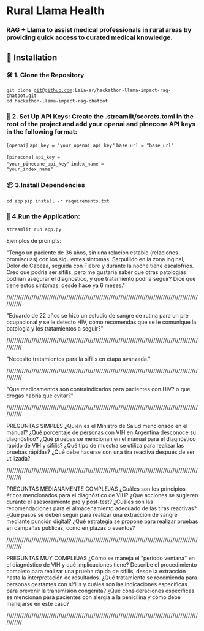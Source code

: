 ﻿# Rural Llama Health

### RAG + Llama to assist medical professionals in rural areas by providing quick access to curated medical knowledge.

## 🚀 Installation

### 🛠️ 1. Clone the Repository
<code>git clone git@github.com:Laia-ar/hackathon-llama-impact-rag-chatbot.git</code> </br>
<code>cd hackathon-llama-impact-rag-chatbot</code>

### 🔑 2. Set Up API Keys: Create the .streamlit/secrets.toml in the root of the project and add your openai and pinecone API keys in the following format:
<code>[openai]</code>
<code>api_key = "your_openai_api_key"</code>
<code>base_url = "base_url"</code>

<code>[pinecone]</code>
<code>api_key = "your_pinecone_api_key"</code>
<code>index_name = "your_index_name"</code>

### 📦 3.Install Dependencies
<code>cd app</code>
<code>pip install -r requirements.txt</code>

### 🚀 4.Run the Application:
<code>streamlit run app.py</code>

Ejemplos de prompts:

"Tengo un paciente de 36 años, sin una relacion estable (relaciones promiscuas) con los siguientes sintomas:
Sarpullido en la zona inginal, Dolor de Cabeza, seguida con Fiebre y durante la noche tiene escalofrios.
Creo que podria ser sifilis, pero me gustaria saber que otras patologias podrian asegurar el diagnostico, y que tratamiento podria seguir?
Dice que tiene estos sintomas, desde hace ya 6 meses."

///////////////////////////////////////////////////////////////////////////////////////////////////////////

"Eduardo de 22 años se hizo un estudio de sangre de rutina para un pre ocupacional y se le detecto HIV, 
como recomendas que se le comunique la patologia y los tratamientos a seguir?"

///////////////////////////////////////////////////////////////////////////////////////////////////////////

"Necesito tratamientos para la sifilis en etapa avanzada."

///////////////////////////////////////////////////////////////////////////////////////////////////////////

"Que medicamentos son contraindicados para pacientes con HIV? o que drogas habria que evitar?"

///////////////////////////////////////////////////////////////////////////////////////////////////////////

PREGUNTAS SIMPLES
¿Quién es el Ministro de Salud mencionado en el manual?
¿Qué porcentaje de personas con VIH en Argentina desconoce su diagnóstico?
¿Qué pruebas se mencionan en el manual para el diagnóstico rápido de VIH y sífilis?
¿Qué tipo de muestra se utiliza para realizar las pruebas rápidas?
¿Qué debe hacerse con una tira reactiva después de ser utilizada?

///////////////////////////////////////////////////////////////////////////////////////////////////////////

PREGUNTAS MEDIANAMENTE COMPLEJAS
¿Cuáles son los principios éticos mencionados para el diagnóstico de VIH?
¿Qué acciones se sugieren durante el asesoramiento pre y post-test?
¿Cuáles son las recomendaciones para el almacenamiento adecuado de las tiras reactivas?
¿Qué pasos se deben seguir para realizar una extracción de sangre mediante punción digital?
¿Qué estrategia se propone para realizar pruebas en campañas públicas, como en plazas o eventos?

///////////////////////////////////////////////////////////////////////////////////////////////////////////

PREGUNTAS MUY COMPLEJAS
¿Cómo se maneja el "período ventana" en el diagnóstico de VIH y qué implicaciones tiene?
Describe el procedimiento completo para realizar una prueba rápida de sífilis, desde la extracción hasta la interpretación de resultados.
¿Qué tratamiento se recomienda para personas gestantes con sífilis y cuáles son las indicaciones específicas para prevenir la transmisión congénita?
¿Qué consideraciones específicas se mencionan para pacientes con alergia a la penicilina y cómo debe manejarse en este caso?

///////////////////////////////////////////////////////////////////////////////////////////////////////////
